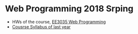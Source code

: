 # Web Programming 2018 Srping
* HWs of the course, [EE3035 Web Programming](https://www.facebook.com/groups/NTURicWebProg/?ref=br_rs)
* [Cousrse Syllabus of last year](https://web-seminar.github.io/slide-v4/) 
